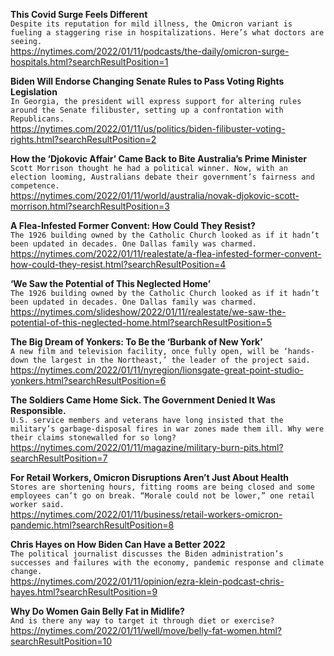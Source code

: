 **This Covid Surge Feels Different**\
`Despite its reputation for mild illness, the Omicron variant is fueling a staggering rise in hospitalizations. Here’s what doctors are seeing.`\
https://nytimes.com/2022/01/11/podcasts/the-daily/omicron-surge-hospitals.html?searchResultPosition=1

**Biden Will Endorse Changing Senate Rules to Pass Voting Rights Legislation**\
`In Georgia, the president will express support for altering rules around the Senate filibuster, setting up a confrontation with Republicans.`\
https://nytimes.com/2022/01/11/us/politics/biden-filibuster-voting-rights.html?searchResultPosition=2

**How the ‘Djokovic Affair’ Came Back to Bite Australia’s Prime Minister**\
`Scott Morrison thought he had a political winner. Now, with an election looming, Australians debate their government’s fairness and competence.`\
https://nytimes.com/2022/01/11/world/australia/novak-djokovic-scott-morrison.html?searchResultPosition=3

**A Flea-Infested Former Convent: How Could They Resist?**\
`The 1926 building owned by the Catholic Church looked as if it hadn’t been updated in decades. One Dallas family was charmed.`\
https://nytimes.com/2022/01/11/realestate/a-flea-infested-former-convent-how-could-they-resist.html?searchResultPosition=4

**‘We Saw the Potential of This Neglected Home’**\
`The 1926 building owned by the Catholic Church looked as if it hadn’t been updated in decades. One Dallas family was charmed.`\
https://nytimes.com/slideshow/2022/01/11/realestate/we-saw-the-potential-of-this-neglected-home.html?searchResultPosition=5

**The Big Dream of Yonkers: To Be the ‘Burbank of New York’**\
`A new film and television facility, once fully open, will be ‘hands-down the largest in the Northeast,’ the leader of the project said.`\
https://nytimes.com/2022/01/11/nyregion/lionsgate-great-point-studio-yonkers.html?searchResultPosition=6

**The Soldiers Came Home Sick. The Government Denied It Was Responsible.**\
`U.S. service members and veterans have long insisted that the military’s garbage-disposal fires in war zones made them ill. Why were their claims stonewalled for so long?`\
https://nytimes.com/2022/01/11/magazine/military-burn-pits.html?searchResultPosition=7

**For Retail Workers, Omicron Disruptions Aren’t Just About Health**\
`Stores are shortening hours, fitting rooms are being closed and some employees can’t go on break. “Morale could not be lower,” one retail worker said.`\
https://nytimes.com/2022/01/11/business/retail-workers-omicron-pandemic.html?searchResultPosition=8

**Chris Hayes on How Biden Can Have a Better 2022**\
`The political journalist discusses the Biden administration’s successes and failures with the economy, pandemic response and climate change.`\
https://nytimes.com/2022/01/11/opinion/ezra-klein-podcast-chris-hayes.html?searchResultPosition=9

**Why Do Women Gain Belly Fat in Midlife?**\
`And is there any way to target it through diet or exercise?`\
https://nytimes.com/2022/01/11/well/move/belly-fat-women.html?searchResultPosition=10

